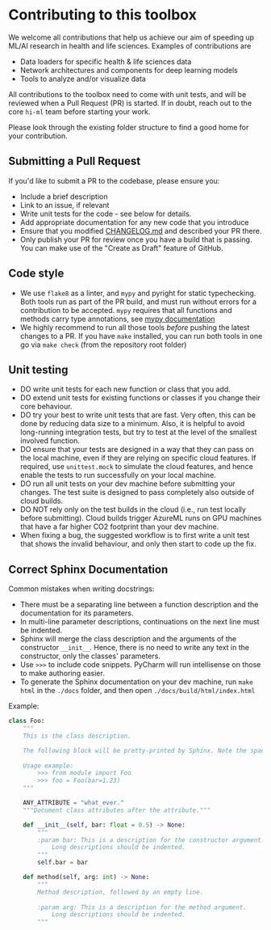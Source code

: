 # Contributing to this toolbox

We welcome all contributions that help us achieve our aim of speeding up ML/AI research in health and life sciences.
Examples of contributions are

* Data loaders for specific health & life sciences data
* Network architectures and components for deep learning models
* Tools to analyze and/or visualize data

All contributions to the toolbox need to come with unit tests, and will be reviewed when a Pull Request (PR) is started.
If in doubt, reach out to the core `hi-ml` team before starting your work.

Please look through the existing folder structure to find a good home for your contribution.

## Submitting a Pull Request

If you'd like to submit a PR to the codebase, please ensure you:

- Include a brief description
- Link to an issue, if relevant
- Write unit tests for the code - see below for details.
- Add appropriate documentation for any new code that you introduce
- Ensure that you modified [CHANGELOG.md](../CHANGELOG.md) and described your PR there.
- Only publish your PR for review once you have a build that is passing. You can make use of the "Create as Draft"
  feature of GitHub.

## Code style

- We use `flake8` as a linter, and `mypy` and pyright for static typechecking. Both tools run as part of the PR build,
  and must run without errors for a contribution to be accepted. `mypy` requires that all functions and methods carry
  type annotations,
  see [mypy documentation](https://mypy.readthedocs.io/en/latest/getting_started.html#function-signatures-and-dynamic-vs-static-typing)
- We highly recommend to run all those tools _before_ pushing the latest changes to a PR. If you have `make` installed,
  you can run both tools in one go via `make check` (from the repository root folder)

## Unit testing

- DO write unit tests for each new function or class that you add.
- DO extend unit tests for existing functions or classes if you change their core behaviour.
- DO try your best to write unit tests that are fast. Very often, this can be done by reducing data size to a minimum.
  Also, it is helpful to avoid long-running integration tests, but try to test at the level of the smallest involved
  function.
- DO ensure that your tests are designed in a way that they can pass on the local machine, even if they are relying on
  specific cloud features. If required, use `unittest.mock` to simulate the cloud features, and hence enable the tests
  to run successfully on your local machine.
- DO run all unit tests on your dev machine before submitting your changes. The test suite is designed to pass
  completely also outside of cloud builds.
- DO NOT rely only on the test builds in the cloud (i.e., run test locally before submitting). Cloud builds trigger
  AzureML runs on GPU machines that have a far higher CO2 footprint than your dev machine.
- When fixing a bug, the suggested workflow is to first write a unit test that shows the invalid behaviour, and only
  then start to code up the fix.

## Correct Sphinx Documentation

Common mistakes when writing docstrings:

* There must be a separating line between a function description and the documentation for its parameters.
* In multi-line parameter descriptions, continuations on the next line must be indented.
* Sphinx will merge the class description and the arguments of the constructor `__init__`. Hence, there is no need to
  write any text in the constructor, only the classes' parameters.
* Use `>>>` to include code snippets. PyCharm will run intellisense on those to make authoring easier.
* To generate the Sphinx documentation on your dev machine, run `make html` in the `./docs` folder, and then
  open `./docs/build/html/index.html`

Example:

```python
class Foo:
    """
    This is the class description.

    The following block will be pretty-printed by Sphinx. Note the space between >>> and the code!
    
    Usage example:
        >>> from module import Foo
        >>> foo = Foo(bar=1.23)
    """

    ANY_ATTRIBUTE = "what_ever."
    """Document class attributes after the attribute."""

    def __init__(self, bar: float = 0.5) -> None:
        """
        :param bar: This is a description for the constructor argument.
            Long descriptions should be indented.
        """
        self.bar = bar

    def method(self, arg: int) -> None:
        """
        Method description, followed by an empty line.
        
        :param arg: This is a description for the method argument.
            Long descriptions should be indented.
        """
```

